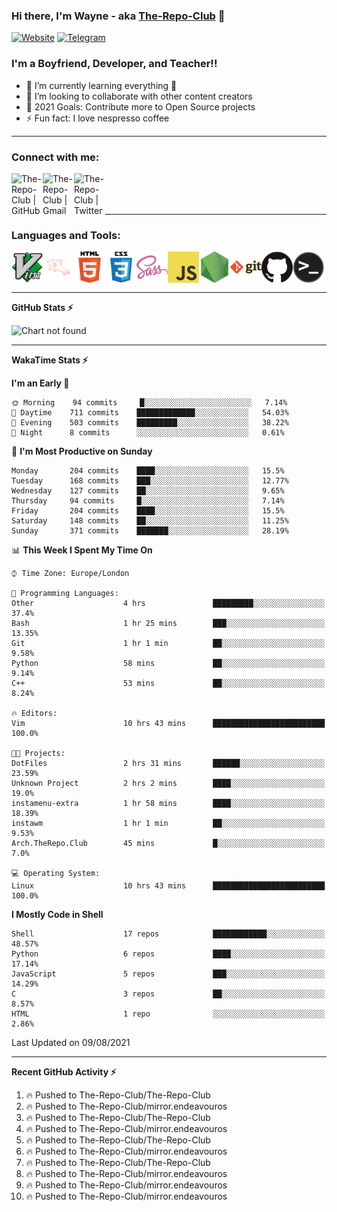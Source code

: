 ### Hi there, I'm Wayne - aka [The-Repo-Club][website] 👋

[![Website](https://img.shields.io/website?label=github.com/The-Repo-Club/&color=orange&style=flat-square&url=https://github.com/The-Repo-Club/)][website]
[![Telegram](https://img.shields.io/badge/Chat%20on-Telegram-orange.svg?color=orange&logo=telegram&style=flat-square)][telegram]

### I'm a Boyfriend, Developer, and Teacher!!

- 🌱 I’m currently learning everything 🤣
- 👯 I’m looking to collaborate with other content creators
- 🥅 2021 Goals: Contribute more to Open Source projects
- ⚡ Fun fact: I love nespresso coffee

---
### Connect with me:

[<img align="left" alt="The-Repo-Club | GitHub" width="50px" src="https://cdn.jsdelivr.net/npm/simple-icons@v3/icons/github.svg" />][website]
[<img align="left" alt="The-Repo-Club | Gmail" width="50px" src="https://cdn.jsdelivr.net/npm/simple-icons@v3/icons/gmail.svg" />][email]
[<img align="left" alt="The-Repo-Club | Twitter" width="50px" src="https://cdn.jsdelivr.net/npm/simple-icons@v3/icons/telegram.svg" />][telegram]

[website]: https://github.com/The-Repo-Club/
[email]: mailto:wayne6324@gmail.com
[telegram]: https://t.me/TheRepoClub

<br />
<br />
<br />

---
### Languages and Tools:

<img align="left" alt="Vim" width="50px" src="https://raw.githubusercontent.com/github/explore/80688e429a7d4ef2fca1e82350fe8e3517d3494d/topics/vim/vim.png" />
<img align="left" alt="Fish" width="50px" src="https://raw.githubusercontent.com/github/explore/80688e429a7d4ef2fca1e82350fe8e3517d3494d/topics/fish/fish.png" />
<img align="left" alt="HTML5" width="50px" src="https://raw.githubusercontent.com/github/explore/80688e429a7d4ef2fca1e82350fe8e3517d3494d/topics/html/html.png" />
<img align="left" alt="CSS3" width="50px" src="https://raw.githubusercontent.com/github/explore/80688e429a7d4ef2fca1e82350fe8e3517d3494d/topics/css/css.png" />
<img align="left" alt="Sass" width="50px" src="https://raw.githubusercontent.com/github/explore/80688e429a7d4ef2fca1e82350fe8e3517d3494d/topics/sass/sass.png" />
<img align="left" alt="JavaScript" width="50px" src="https://raw.githubusercontent.com/github/explore/80688e429a7d4ef2fca1e82350fe8e3517d3494d/topics/javascript/javascript.png" />
<img align="left" alt="Node.js" width="50px" src="https://raw.githubusercontent.com/github/explore/80688e429a7d4ef2fca1e82350fe8e3517d3494d/topics/nodejs/nodejs.png" />
<img align="left" alt="Git" width="50px" src="https://raw.githubusercontent.com/github/explore/80688e429a7d4ef2fca1e82350fe8e3517d3494d/topics/git/git.png" />
<img align="left" alt="GitHub" width="50px" src="https://raw.githubusercontent.com/github/explore/78df643247d429f6cc873026c0622819ad797942/topics/github/github.png" />
<img align="left" alt="Terminal" width="50px" src="https://raw.githubusercontent.com/github/explore/80688e429a7d4ef2fca1e82350fe8e3517d3494d/topics/terminal/terminal.png" />

<br />
<br />
<br />

---

**GitHub Stats ⚡**

![Chart not found](https://github-readme-stats.vercel.app/api?username=The-Repo-Club&theme=tokyonight&show_icons=true&count_private=true&hide_border=true&include_all_commits=true&custom_title=The-Repo-Club%27s+GitHub+Stats)


---

**WakaTime Stats ⚡**

<!--START_SECTION:waka-->
**I'm an Early 🐤** 

```text
🌞 Morning    94 commits     █░░░░░░░░░░░░░░░░░░░░░░░░   7.14% 
🌆 Daytime    711 commits    █████████████░░░░░░░░░░░░   54.03% 
🌃 Evening    503 commits    █████████░░░░░░░░░░░░░░░░   38.22% 
🌙 Night      8 commits      ░░░░░░░░░░░░░░░░░░░░░░░░░   0.61%

```
📅 **I'm Most Productive on Sunday** 

```text
Monday       204 commits    ████░░░░░░░░░░░░░░░░░░░░░   15.5% 
Tuesday      168 commits    ███░░░░░░░░░░░░░░░░░░░░░░   12.77% 
Wednesday    127 commits    ██░░░░░░░░░░░░░░░░░░░░░░░   9.65% 
Thursday     94 commits     █░░░░░░░░░░░░░░░░░░░░░░░░   7.14% 
Friday       204 commits    ████░░░░░░░░░░░░░░░░░░░░░   15.5% 
Saturday     148 commits    ██░░░░░░░░░░░░░░░░░░░░░░░   11.25% 
Sunday       371 commits    ███████░░░░░░░░░░░░░░░░░░   28.19%

```


📊 **This Week I Spent My Time On** 

```text
⌚︎ Time Zone: Europe/London

💬 Programming Languages: 
Other                    4 hrs               █████████░░░░░░░░░░░░░░░░   37.4% 
Bash                     1 hr 25 mins        ███░░░░░░░░░░░░░░░░░░░░░░   13.35% 
Git                      1 hr 1 min          ██░░░░░░░░░░░░░░░░░░░░░░░   9.58% 
Python                   58 mins             ██░░░░░░░░░░░░░░░░░░░░░░░   9.14% 
C++                      53 mins             ██░░░░░░░░░░░░░░░░░░░░░░░   8.24%

🔥 Editors: 
Vim                      10 hrs 43 mins      █████████████████████████   100.0%

🐱‍💻 Projects: 
DotFiles                 2 hrs 31 mins       ██████░░░░░░░░░░░░░░░░░░░   23.59% 
Unknown Project          2 hrs 2 mins        ████░░░░░░░░░░░░░░░░░░░░░   19.0% 
instamenu-extra          1 hr 58 mins        ████░░░░░░░░░░░░░░░░░░░░░   18.39% 
instawm                  1 hr 1 min          ██░░░░░░░░░░░░░░░░░░░░░░░   9.53% 
Arch.TheRepo.Club        45 mins             █░░░░░░░░░░░░░░░░░░░░░░░░   7.0%

💻 Operating System: 
Linux                    10 hrs 43 mins      █████████████████████████   100.0%

```

**I Mostly Code in Shell** 

```text
Shell                    17 repos            ████████████░░░░░░░░░░░░░   48.57% 
Python                   6 repos             ████░░░░░░░░░░░░░░░░░░░░░   17.14% 
JavaScript               5 repos             ███░░░░░░░░░░░░░░░░░░░░░░   14.29% 
C                        3 repos             ██░░░░░░░░░░░░░░░░░░░░░░░   8.57% 
HTML                     1 repo              ░░░░░░░░░░░░░░░░░░░░░░░░░   2.86%

```



 Last Updated on 09/08/2021
<!--END_SECTION:waka-->

---

**Recent GitHub Activity :zap:**

<!--START_SECTION:activity-->
1. 🔥 Pushed to The-Repo-Club/The-Repo-Club
2. 🔥 Pushed to The-Repo-Club/mirror.endeavouros
3. 🔥 Pushed to The-Repo-Club/The-Repo-Club
4. 🔥 Pushed to The-Repo-Club/mirror.endeavouros
5. 🔥 Pushed to The-Repo-Club/The-Repo-Club
6. 🔥 Pushed to The-Repo-Club/mirror.endeavouros
7. 🔥 Pushed to The-Repo-Club/The-Repo-Club
8. 🔥 Pushed to The-Repo-Club/mirror.endeavouros
9. 🔥 Pushed to The-Repo-Club/mirror.endeavouros
10. 🔥 Pushed to The-Repo-Club/mirror.endeavouros
<!--END_SECTION:activity-->